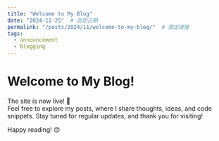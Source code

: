 ```yaml
---
title: "Welcome to My Blog"
date: "2024-11-25"  # 固定日期
permalink: "/posts/2024/11/welcome-to-my-blog/"  # 固定链接
tags:
  - announcement
  - blogging
---
```


# Welcome to My Blog!

The site is now live! 🎉  
Feel free to explore my posts, where I share thoughts, ideas, and code snippets. Stay tuned for regular updates, and thank you for visiting!

Happy reading! 😊
